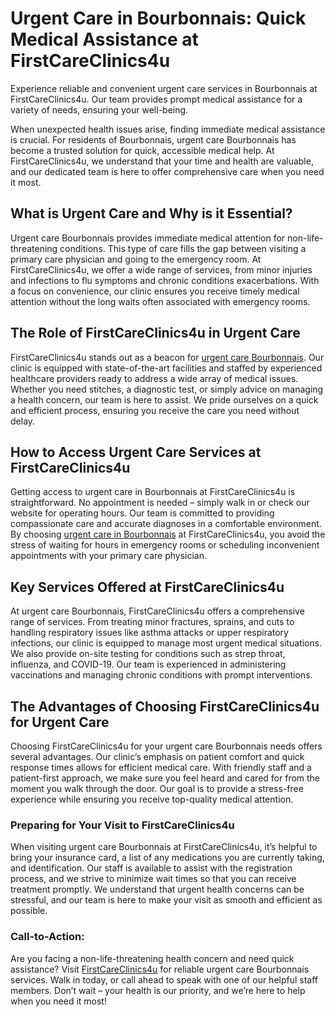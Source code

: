 # Urgent Care in Bourbonnais: Quick Medical Assistance at FirstCareClinics4u
Experience reliable and convenient urgent care services in Bourbonnais at FirstCareClinics4u. Our team provides prompt medical assistance for a variety of needs, ensuring your well-being.

When unexpected health issues arise, finding immediate medical assistance is crucial. For residents of Bourbonnais, urgent care Bourbonnais has become a trusted solution for quick, accessible medical help. At FirstCareClinics4u, we understand that your time and health are valuable, and our dedicated team is here to offer comprehensive care when you need it most.

## What is Urgent Care and Why is it Essential?
Urgent care Bourbonnais provides immediate medical attention for non-life-threatening conditions. This type of care fills the gap between visiting a primary care physician and going to the emergency room. At FirstCareClinics4u, we offer a wide range of services, from minor injuries and infections to flu symptoms and chronic conditions exacerbations. With a focus on convenience, our clinic ensures you receive timely medical attention without the long waits often associated with emergency rooms.

## The Role of FirstCareClinics4u in Urgent Care
FirstCareClinics4u stands out as a beacon for [urgent care Bourbonnais](https://firstcareclinics4u.com/service/urgent-care/). Our clinic is equipped with state-of-the-art facilities and staffed by experienced healthcare providers ready to address a wide array of medical issues. Whether you need stitches, a diagnostic test, or simply advice on managing a health concern, our team is here to assist. We pride ourselves on a quick and efficient process, ensuring you receive the care you need without delay.

## How to Access Urgent Care Services at FirstCareClinics4u
Getting access to urgent care in Bourbonnais at FirstCareClinics4u is straightforward. No appointment is needed – simply walk in or check our website for operating hours. Our team is committed to providing compassionate care and accurate diagnoses in a comfortable environment. By choosing [urgent care in Bourbonnais](https://g.page/r/CdtVUuz5qRdgEBM) at FirstCareClinics4u, you avoid the stress of waiting for hours in emergency rooms or scheduling inconvenient appointments with your primary care physician.

## Key Services Offered at FirstCareClinics4u
At urgent care Bourbonnais, FirstCareClinics4u offers a comprehensive range of services. From treating minor fractures, sprains, and cuts to handling respiratory issues like asthma attacks or upper respiratory infections, our clinic is equipped to manage most urgent medical situations. We also provide on-site testing for conditions such as strep throat, influenza, and COVID-19. Our team is experienced in administering vaccinations and managing chronic conditions with prompt interventions.

## The Advantages of Choosing FirstCareClinics4u for Urgent Care
Choosing FirstCareClinics4u for your urgent care Bourbonnais needs offers several advantages. Our clinic’s emphasis on patient comfort and quick response times allows for efficient medical care. With friendly staff and a patient-first approach, we make sure you feel heard and cared for from the moment you walk through the door. Our goal is to provide a stress-free experience while ensuring you receive top-quality medical attention.

### Preparing for Your Visit to FirstCareClinics4u
When visiting urgent care Bourbonnais at FirstCareClinics4u, it’s helpful to bring your insurance card, a list of any medications you are currently taking, and identification. Our staff is available to assist with the registration process, and we strive to minimize wait times so that you can receive treatment promptly. We understand that urgent health concerns can be stressful, and our team is here to make your visit as smooth and efficient as possible.

### Call-to-Action:

Are you facing a non-life-threatening health concern and need quick assistance? Visit [FirstCareClinics4u](https://firstcareclinics4u.com/) for reliable urgent care Bourbonnais services. Walk in today, or call ahead to speak with one of our helpful staff members. Don’t wait – your health is our priority, and we’re here to help when you need it most!
